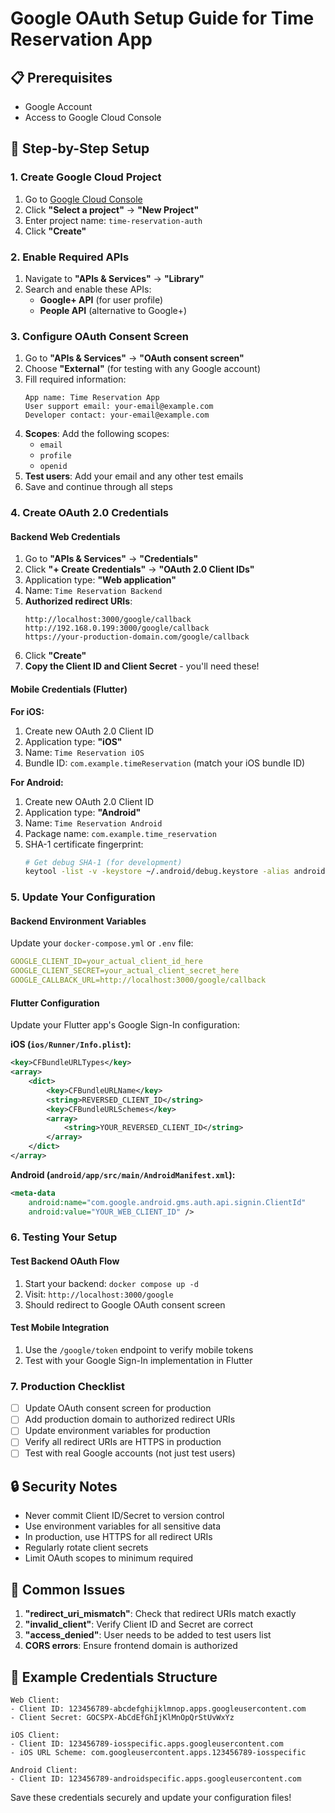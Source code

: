 # Google OAuth Setup Guide for Time Reservation App

## 📋 Prerequisites
- Google Account
- Access to Google Cloud Console

## 🚀 Step-by-Step Setup

### 1. Create Google Cloud Project
1. Go to [Google Cloud Console](https://console.cloud.google.com/)
2. Click **"Select a project"** → **"New Project"**
3. Enter project name: `time-reservation-auth`
4. Click **"Create"**

### 2. Enable Required APIs
1. Navigate to **"APIs & Services"** → **"Library"**
2. Search and enable these APIs:
   - **Google+ API** (for user profile)
   - **People API** (alternative to Google+)

### 3. Configure OAuth Consent Screen
1. Go to **"APIs & Services"** → **"OAuth consent screen"**
2. Choose **"External"** (for testing with any Google account)
3. Fill required information:
   ```
   App name: Time Reservation App
   User support email: your-email@example.com
   Developer contact: your-email@example.com
   ```
4. **Scopes**: Add the following scopes:
   - `email`
   - `profile`
   - `openid`
5. **Test users**: Add your email and any other test emails
6. Save and continue through all steps

### 4. Create OAuth 2.0 Credentials

#### Backend Web Credentials
1. Go to **"APIs & Services"** → **"Credentials"**
2. Click **"+ Create Credentials"** → **"OAuth 2.0 Client IDs"**
3. Application type: **"Web application"**
4. Name: `Time Reservation Backend`
5. **Authorized redirect URIs**:
   ```
   http://localhost:3000/google/callback
   http://192.168.0.199:3000/google/callback
   https://your-production-domain.com/google/callback
   ```
6. Click **"Create"**
7. **Copy the Client ID and Client Secret** - you'll need these!

#### Mobile Credentials (Flutter)

**For iOS:**
1. Create new OAuth 2.0 Client ID
2. Application type: **"iOS"**
3. Name: `Time Reservation iOS`
4. Bundle ID: `com.example.timeReservation` (match your iOS bundle ID)

**For Android:**
1. Create new OAuth 2.0 Client ID
2. Application type: **"Android"**
3. Name: `Time Reservation Android`
4. Package name: `com.example.time_reservation`
5. SHA-1 certificate fingerprint: 
   ```bash
   # Get debug SHA-1 (for development)
   keytool -list -v -keystore ~/.android/debug.keystore -alias androiddebugkey -storepass android -keypass android
   ```

### 5. Update Your Configuration

#### Backend Environment Variables
Update your `docker-compose.yml` or `.env` file:
```yaml
GOOGLE_CLIENT_ID=your_actual_client_id_here
GOOGLE_CLIENT_SECRET=your_actual_client_secret_here
GOOGLE_CALLBACK_URL=http://localhost:3000/google/callback
```

#### Flutter Configuration
Update your Flutter app's Google Sign-In configuration:

**iOS (`ios/Runner/Info.plist`):**
```xml
<key>CFBundleURLTypes</key>
<array>
    <dict>
        <key>CFBundleURLName</key>
        <string>REVERSED_CLIENT_ID</string>
        <key>CFBundleURLSchemes</key>
        <array>
            <string>YOUR_REVERSED_CLIENT_ID</string>
        </array>
    </dict>
</array>
```

**Android (`android/app/src/main/AndroidManifest.xml`):**
```xml
<meta-data
    android:name="com.google.android.gms.auth.api.signin.ClientId"
    android:value="YOUR_WEB_CLIENT_ID" />
```

### 6. Testing Your Setup

#### Test Backend OAuth Flow
1. Start your backend: `docker compose up -d`
2. Visit: `http://localhost:3000/google`
3. Should redirect to Google OAuth consent screen

#### Test Mobile Integration
1. Use the `/google/token` endpoint to verify mobile tokens
2. Test with your Google Sign-In implementation in Flutter

### 7. Production Checklist
- [ ] Update OAuth consent screen for production
- [ ] Add production domain to authorized redirect URIs
- [ ] Update environment variables for production
- [ ] Verify all redirect URIs are HTTPS in production
- [ ] Test with real Google accounts (not just test users)

## 🔒 Security Notes
- Never commit Client ID/Secret to version control
- Use environment variables for all sensitive data
- In production, use HTTPS for all redirect URIs
- Regularly rotate client secrets
- Limit OAuth scopes to minimum required

## 🐛 Common Issues
1. **"redirect_uri_mismatch"**: Check that redirect URIs match exactly
2. **"invalid_client"**: Verify Client ID and Secret are correct
3. **"access_denied"**: User needs to be added to test users list
4. **CORS errors**: Ensure frontend domain is authorized

## 📝 Example Credentials Structure
```
Web Client:
- Client ID: 123456789-abcdefghijklmnop.apps.googleusercontent.com
- Client Secret: GOCSPX-AbCdEfGhIjKlMnOpQrStUvWxYz

iOS Client:
- Client ID: 123456789-iosspecific.apps.googleusercontent.com
- iOS URL Scheme: com.googleusercontent.apps.123456789-iosspecific

Android Client:
- Client ID: 123456789-androidspecific.apps.googleusercontent.com
```

Save these credentials securely and update your configuration files!
